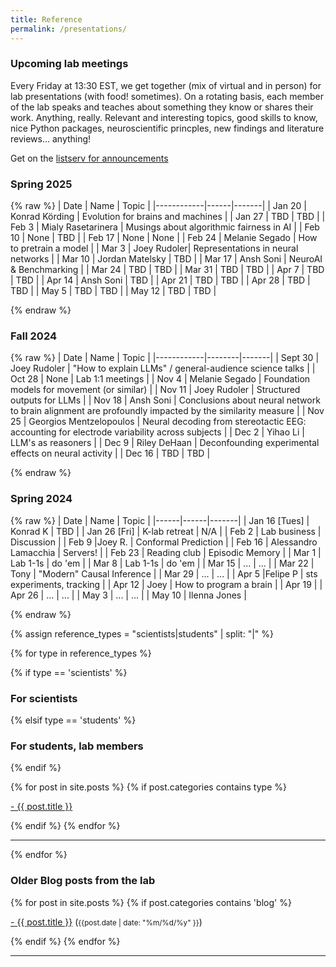 ```yaml
---
title: Reference
permalink: /presentations/
---
```


### Upcoming lab meetings

Every Friday at 13:30 EST, we get together (mix of virtual and in person) for lab presentations (with food! sometimes).
On a rotating basis, each member of the lab speaks and teaches about something they know or shares their work. 
Anything, really. Relevant and interesting topics, good skills to know, nice Python packages,
neuroscientific princples, new findings and literature reviews... anything!

Get on the [listserv for announcements](https://groups.google.com/forum/#!forum/kording-lab-teachings)
### Spring 2025
{% raw %}
| Date       | Name | Topic |
|------------|------|-------|
| Jan 20     | Konrad Körding | Evolution for brains and machines |
| Jan 27     | TBD  | TBD   |
| Feb 3      | Mialy Rasetarinera | Musings about algorithmic fairness in AI  |
| Feb 10     | None  | TBD   |
| Feb 17     | None  | None  |
| Feb 24     | Melanie Segado  | How to pretrain a model |
| Mar 3      | Joey Rudoler| Representations in neural networks  |
| Mar 10     | Jordan Matelsky  | TBD   |
| Mar 17     | Ansh Soni  | NeuroAI & Benchmarking   |
| Mar 24     | TBD  | TBD   |
| Mar 31     | TBD  | TBD   |
| Apr 7      | TBD  | TBD   |
| Apr 14     | Ansh Soni  | TBD   |
| Apr 21     | TBD  | TBD   |
| Apr 28     | TBD  | TBD   |
| May 5      | TBD  | TBD   |
| May 12     | TBD  | TBD   |

{% endraw %}

### Fall 2024
{% raw %}
| Date       | Name   | Topic |
|------------|--------|-------|
| Sept 30    | Joey Rudoler | "How to explain LLMs" / general-audience science talks | 
| Oct 28     | None    | Lab 1:1 meetings   |
| Nov 4      | Melanie Segado    | Foundation models for movement (or similar) |
| Nov 11     | Joey Rudoler | Structured outputs for LLMs  |
| Nov 18     | Ansh Soni  | Conclusions about neural network to brain alignment are profoundly impacted by the similarity measure   |
| Nov 25     | Georgios Mentzelopoulos | Neural decoding from stereotactic EEG: accounting for electrode variability across subjects  |
| Dec 2      | Yihao Li  | LLM's as reasoners   |
| Dec 9      | Riley DeHaan  | Deconfounding experimental effects on neural activity |
| Dec 16     | TBD    | TBD   |

{% endraw %}


### Spring 2024
{% raw %}
| Date | Name | Topic |
|------|------|-------|
| Jan 16 [Tues] | Konrad K | TBD |
| Jan 26 [Fri] | K-lab retreat | N/A |
| Feb 2 | Lab business | Discussion |
| Feb 9 |Joey R. | Conformal Prediction |
| Feb 16 | Alessandro Lamacchia | Servers! |
| Feb 23 | Reading club | Episodic Memory |
| Mar 1 | Lab 1-1s | do 'em |
| Mar 8 | Lab 1-1s | do 'em |
| Mar 15 | ... | ... |
| Mar 22 | Tony | "Modern" Causal Inference |
| Mar 29 | ... | ... |
| Apr 5 |Felipe P | sts experiments, tracking |
| Apr 12 | Joey | How to program a brain |
| Apr 19 | 
| Apr 26 | ... | ... |
| May 3 | ... | ... |
| May 10 | Ilenna Jones | 

{% endraw %}

{% assign reference_types = "scientists|students" | split: "|" %}

{% for type in reference_types %}

{% if type == 'scientists' %}
### **For scientists**
 {% elsif type == 'students' %}
### **For students, lab members**
{% endif %}

<div class="content list">
  {% for post in site.posts %}
    {% if post.categories contains type %}
    <div class="list-item">
      <p class="list-post-title">
        <a href="{{ site.baseurl }}{{ post.url }}">- {{ post.title }}</a>
      </p>
    </div>
    {% endif %}
  {% endfor %}
</div>

<hr>
{% endfor %}

### **Older Blog posts from the lab**

<div class="content list">
  {% for post in site.posts %}
    {% if post.categories contains 'blog' %}
    <div class="list-item">
      <p class="list-post-title">
        <a href="{{ site.baseurl }}{{ post.url }}">- {{ post.title }}</a> (<small>{{post.date | date: "%m/%d/%y" }}</small>)
      </p>
    </div>
    {% endif %}
  {% endfor %}
</div>

<hr>
